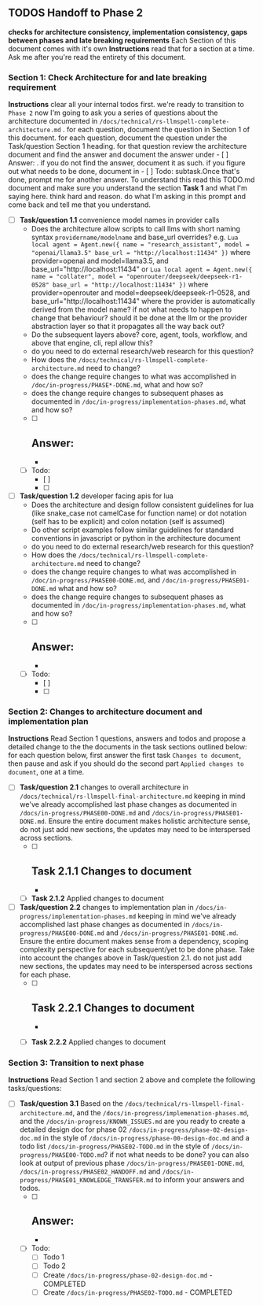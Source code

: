 ## TODOS Handoff to Phase 2 
**checks for architecture consistency, implementation consistency, gaps between phases and late breaking requirements**
Each Section of this document comes with it's own **Instructions** read that for a section at a time. Ask me after you're read the entirety of this document.

### Section 1: Check Architecture for and late breaking requirement
**Instructions** clear all your internal todos first. we're ready to transition to `Phase 2`
now I'm going to ask you a series of questions about the architecture documented in `/docs/technical/rs-llmspell-complete-architecture.md` . for each question, document the question in Section 1 of this document. for each question, document the question under the Task/question Section 1 heading. for that question review the architecture document and find the answer and document the answer under - [ ] Answer: . if you do not find the answer, document it as such. if you figure out what needs to be done, document in - [ ] Todo: subtask.Once that's done, prompt me for another answer. To understand this read this TODO.md document and make sure you understand the section **Task 1** and what I'm saying here.  think hard and reason. do what I'm asking in this prompt and come back and tell me that you understand.
- [ ] **Task/question 1.1** convenience model names in provider calls
    - Does the architecture allow scripts to call llms with short naming syntax `providername/modelname` and base_url overrides? e.g. 
            ```Lua
            local agent = Agent.new({
                name = "research_assistant",
                model = "openai/llama3.5"
                base_url = "http://localhost:11434"
            })``` where provider=openai and model=llama3.5, and base_url="http://localhost:11434" 
            or 
            ```Lua
            local agent = Agent.new({
                name = "collater",
                model = "openrouter/deepseek/deepseek-r1-0528"
                base_url = "http://localhost:11434"
            })``` where provider=openrouter and model=deepseek/deepseek-r1-0528, and base_url="http://localhost:11434" 
        where the provider is automatically derived from the model name? if not what needs to happen to change that behaviour? should it be done at the llm or the provider abstraction layer so that it propagates all the way back out?
    - Do the subsequent layers above? core, agent, tools, workflow, and above that engine, cli, repl allow this?
    - do you need to do external research/web research for this question?
    - How does the `/docs/technical/rs-llmspell-complete-architecture.md` need to change? 
    - does the change require changes to what was accomplished in `/doc/in-progress/PHASE*-DONE.md`, what and how so?
    - does the change require changes to subsequent phases as documented in `/doc/in-progress/implementation-phases.md`, what and how so?
    - [ ] Answer: 
        - 
        - 
    - [ ] Todo: 
        - [ ] 
        - [ ] 
- [ ] **Task/question 1.2** developer facing apis for lua
    - Does the architecture and design follow consistent guidelines for lua (like snake_case not camelCase for function name) or dot notation (self has to be explicit) and colon notation (self is assumed) 
    - Do other script examples follow similar guidelines for standard conventions in javascript or python in the architecture document
    - do you need to do external research/web research for this question?
    - How does the `/docs/technical/rs-llmspell-complete-architecture.md` need to change? 
    - does the change require changes to what was accomplished in `/doc/in-progress/PHASE00-DONE.md`, and `/doc/in-progress/PHASE01-DONE.md` what and how so?
    - does the change require changes to subsequent phases as documented in `/doc/in-progress/implementation-phases.md`, what and how so?
    - [ ] Answer: 
        - 
        - 
    - [ ] Todo: 
        - [ ] 
        - [ ] 

### Section 2: Changes to architecture document and implementation plan
**Instructions** Read Section 1 questions, answers and todos and propose a detailed change to the the documents in the task sections outlined below: for each question below, first answer the first task `Changes to document`, then pause and ask if you should do the second part `Applied changes to document`, one at a time.
- [ ] **Task/question 2.1** changes to overall architecture in `/docs/technical/rs-llmspell-final-architecture.md` keeping in mind we've already accomplished last phase changes as documented in `/docs/in-progress/PHASE00-DONE.md` and `/docs/in-progress/PHASE01-DONE.md`. Ensure the entire document makes holistic architecture sense, do not just add new sections, the updates may need to be interspersed across sections.
    - [ ] **Task 2.1.1** Changes to document
        - 
        - 
    - [ ] **Task 2.1.2** Applied changes to document <date>
- [ ] **Task/question 2.2** changes to implementation plan in `/docs/in-progress/implementation-phases.md` keeping in mind we've already accomplished last phase changes as documented in `/docs/in-progress/PHASE00-DONE.md` and `/docs/in-progress/PHASE01-DONE.md`. Ensure the entire document makes sense from a dependency, scoping complexity perspective for each subsequent/yet to be done phase. Take into account the changes above in Task/question 2.1. do not just add new sections, the updates may need to be interspersed across sections for each phase.
    - [ ] **Task 2.2.1** Changes to document
        - 
        - 
    - [ ] **Task 2.2.2** Applied changes to document <date>


### Section 3: Transition to next phase
**Instructions** Read Section 1 and section 2 above and complete the following tasks/questions: 
- [ ] **Task/question 3.1** Based on the `/docs/technical/rs-llmspell-final-architecture.md`, and the `/docs/in-progress/implemenation-phases.md`, and the `/docs/in-progress/KNOWN_ISSUES.md` are you ready to create a detailed design doc for phase 02 `/docs/in-progress/phase-02-design-doc.md` in the style of `/docs/in-progress/phase-00-design-doc.md` and a todo list `/docs/in-progress/PHASE02-TODO.md` in the style of `/docs/in-progress/PHASE00-TODO.md`? if not what needs to be done? you can also look at output of previous phase `/docs/in-progress/PHASE01-DONE.md`, `/docs/in-progress/PHASE02_HANDOFF.md` and `/docs/in-progress/PHASE01_KNOWLEDGE_TRANSFER.md` to inform your answers and todos.
    - [ ] Answer: 
        - 
        - 
    - [ ] Todo: 
        - [ ] Todo 1
        - [ ] Todo 2
        - [ ] Create `/docs/in-progress/phase-02-design-doc.md` - COMPLETED <date>
        - [ ] Create `/docs/in-progress/PHASE02-TODO.md` - COMPLETED <date>
